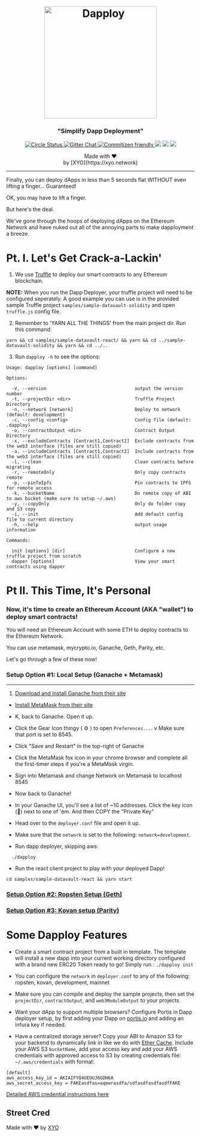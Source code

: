 <h1 align="center">
  <img alt="Dapploy" src="http://xyo.network.s3.amazonaws.com/img/dapploy-logo.jpg" width="300">
</h1>
<h3 align="center">
  "Simplify Dapp Deployment"
</h3>

<p align="center">
  <a href="https://circleci.com/gh/XYOracleNetwork/tool-dappdeployer-nodejs">
    <img alt="Circle Status" src="https://circleci.com/gh/XYOracleNetwork/tool-dapploy-nodejs.svg?style=shield&circle-token=17875bb2726cc569f5426d27748d6386f2401f5b">
  </a>
  <a href="https://gitter.im/XYOracleNetwork/Dev">
    <img alt="Gitter Chat" src="https://img.shields.io/gitter/room/XYOracleNetwork/Stardust.svg">
  </a>
  <a href="http://commitizen.github.io/cz-cli/">
    <img alt="Commitizen friendly" src="https://img.shields.io/badge/web3-friendly-brightgreen.svg">
    </a>
    <a href="https://david-dm.org/xyoraclenetwork/tool-dapploy-nodejs" title="dependencies status"><img src="https://david-dm.org/xyoraclenetwork/tool-dapploy-nodejs/status.svg"/></a>
  <a href="https://david-dm.org/xyoraclenetwork/tool-dapploy-nodejs?type=dev" title="devDependencies status"><img src="https://david-dm.org/xyoraclenetwork/tool-dapploy-nodejs/dev-status.svg"/></a>
  <a href="https://bettercodehub.com/results/XYOracleNetwork/tool-dapploy-nodejs" title="Better Code"><img src="https://bettercodehub.com/edge/badge/XYOracleNetwork/tool-dapploy-nodejs?branch=master"/></a>
</p>

<p align="center">
  Made with ❤️
  <br/>by [XYO](https://xyo.network)
</p>

---

Finally, you can deploy dApps in less than 5 seconds flat WITHOUT even lifting a finger... Guaranteed!

OK, you may have to lift a finger.

But here's the deal.

We've gone through the hoops of deploying dApps on the Ethereum Network and have nuked out all of the annoying parts to make dapployment a breeze.

# Pt. I. Let's Get Crack-a-Lackin'

1. We use [Truffle](https://truffleframework.com) to deploy our smart contracts to any Ethereum blockchain.

**NOTE:** When you run the Dapp Deployer, your truffle project will need to be configured seperately. A good example you can use is in the provided sample Truffle project `samples/sample-datavault-solidity` and open `truffle.js` config file.

2. Remember to 'YARN ALL THE THINGS' from the main project dir. Run this command:

```
yarn && cd samples/sample-datavault-react/ && yarn && cd ../sample-datavault-solidity && yarn && cd ../..
```

3. Run `dapploy -h` to see the options:

```
Usage: dapploy [options] [command]

Options:

  -V, --version                                 output the version number
  -t, --projectDir <dir>                        Truffle Project Directory
  -n, --network [network]                       Deploy to network (default: development)
  -c, --config <config>                         Config file (default: .dapploy)
  -o, --contractOutput <dir>                    Contract Output Directory
  -x, --excludeContracts [Contract1,Contract2]  Exclude contracts from the web3 interface (files are still copied)
  -a, --includeContracts [Contract1,Contract2]  Include contracts from the web3 interface (files are still copied)
  -l, --clean                                   Clean contracts before migrating
  -r, --remoteOnly                              Only copy contracts remote
  -p, --pinToIpfs                               Pin contracts to IPFS for remote access
  -k, --bucketName                              Do remote copy of ABI to aws bucket (make sure to setup ~/.aws)
  -y, --copyOnly                                Only do folder copy and S3 copy
  -i, --init                                    Add default config file to current directory
  -h, --help                                    output usage information

Commands:

  init [options] [dir]                          Configure a new truffle project from scratch
  dapper [options]                              View your smart contracts using dapper

```

# Pt II. This Time, It's Personal

### Now, it's time to create an Ethereum Account (AKA "wallet") to deploy smart contracts!

You will need an Ethereum Account with some ETH to deploy contracts to the Ethereum Network.

You can use metamask, mycrypto.io, Ganache, Geth, Parity, etc.

Let's go through a few of these now!

### Setup Option #1: Local Setup (Ganache + Metamask)

---

1. [Download and install Ganache from their site](https://truffleframework.com/ganache)

- [Install MetaMask from their site](https://metamask.io/)

- K, back to Ganache. Open it up.
- Click the Gear Icon thingy ( ⚙️ ) to open `Preferences...`.
  v Make sure that port is set to 8545.
- Click "Save and Restart" in the top-right of Ganache
- Click the MetaMask fox icon in your chrome browser and complete all the first-timer steps if you're a MetaMask virgin.
- Sign into Metamask and change Network on Metamask to localhost 8545
- Now back to Ganache!
- In your Ganache UI, you'll see a list of ~10 addresses. Click the key icon (🔑) next to one of 'em. And then COPY the "Private Key"
- Head over to the `deployer.conf` file and open it up.
- Make sure that the `network` is set to the following: `network=development`.
- Run dapp deployer, skipping aws:

```
  ./dapploy
```

- Run the react client project to play with your deployed Dapp!

```
cd samples/sample-datavault-react && yarn start
```

### [Setup Option #2: Ropsten Setup (Geth)](https://github.com/XYOracleNetwork/tool-dapploy-nodejs/wiki/Local-Ropsten-Config)

### [Setup Option #3: Kovan setup (Parity)](<https://github.com/XYOracleNetwork/tool-dapploy-nodejs/wiki/Kovan-setup-(Parity)>)

# Some Dapploy Features

- Create a smart contract project from a built in template. The template will install a new dapp into your current working directory configured with a brand new ERC20 Token ready to go!
  Simply run : `./dapploy init`

- You can configure the `network` in `deployer.conf` to any of the following:
  ropsten, kovan, development, mainnet

- Make sure you can compile and deploy the sample projects, then set the `projectDir`, `contractOutput`, and `web3ModuleOutput` to your projects

- Want your dApp to support multiple browsers? Configure Portis in Dapp deployer setup, by first adding your Dapp on [portis.io](https://portis.io) and adding an infura key if needed.

- Have a centralized storage server? Copy your ABI to Amazon S3 for your backend to dynamically link in like we do with [Ether Cache](https://github.com/XYOracleNetwork/ether-cache). Include your AWS S3 `bucketName`, add your access key and add your AWS credentials with approved access to S3 by creating credentials file:
  `~/.aws/credentials` with format:

```
[default]
aws_access_key_id = AKIAIFYQ4UEUUJ6GDH6A
aws_secret_access_key = FAKEasdfas=aqewrasdfa/sdfasdfasdfasdfFAKE
```

[Detailed AWS credential instructions here](https://docs.aws.amazon.com/sdk-for-java/v1/developer-guide/setup-credentials.html)

## Street Cred

Made with ❤️
by [XYO](https://xyo.network)
